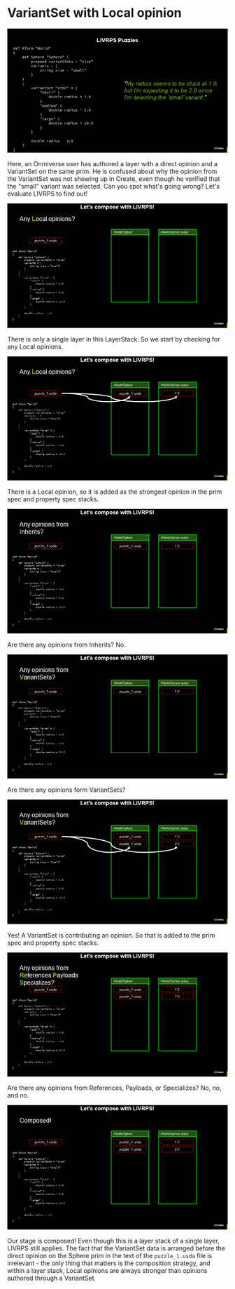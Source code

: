 # VariantSet with Local opinion

![problem](images/Slide56.PNG)

Here, an Onmiverse user has authored a layer with a direct opinion and a VariantSet on the same prim. He is confused about why the opinion from the VariantSet was not showing up in Create, even though he verified that the "small" variant was selected. Can you spot what's going wrong? Let's evaluate LIVRPS to find out!

![livrps step 1](images/Slide57.PNG)

There is only a single layer in this LayerStack. So we start by checking for any Local opinions.

![livrps step 2](images/Slide58.PNG)

There is a Local opinion, so it is added as the strongest opinion in the prim spec and property spec stacks.

![livrps step 2](images/Slide59.PNG)

Are there any opinions from Inherits? No.

![livrps step 3](images/Slide60.PNG)

Are there any opinions form VariantSets?

![livrps step 4](images/Slide61.PNG)

Yes! A VariantSet is contributing an opinion. So that is added
to the prim spec and property spec stacks.

![livrps step 5](images/Slide62.PNG)

Are there any opinions from References, Payloads, or Specializes?
No, no, and no.

![livrps step 6](images/Slide63.PNG)

Our stage is composed! Even though this is a layer stack of a single layer, LIVRPS still applies. The fact that the VariantSet data is arranged before the direct opinion on the Sphere prim in the text of the `puzzle_1.usda` file is irrelevant - the only thing that matters is the composition strategy, and within a layer stack, Local opinions are always stronger than opinions authored through a VariantSet.
